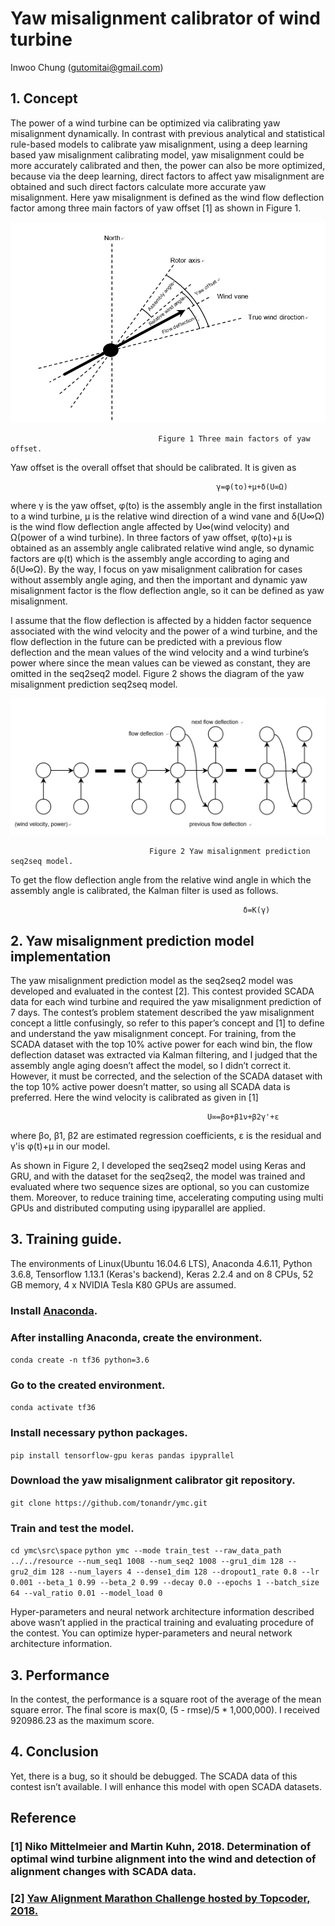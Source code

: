 # Yaw misalignment calibrator of wind turbine

Inwoo Chung (gutomitai@gmail.com)


## 1. Concept

The power of a wind turbine can be optimized via calibrating yaw misalignment dynamically. In contrast with previous analytical and statistical rule-based models to calibrate yaw misalignment, using a deep learning based yaw misalignment calibrating model, yaw misalignment could be more accurately calibrated and then, the power can also be more optimized, because via the deep learning, direct factors to affect yaw misalignment are obtained and such direct factors calculate more accurate yaw misalignment. Here yaw misalignment is defined as the wind flow deflection factor among three main factors of yaw offset [1] as shown in Figure 1.

![Imgur](docs/fig1.png)

                                     Figure 1 Three main factors of yaw offset.

Yaw offset is the overall offset that should be calibrated. It is given as

                                                  γ=φ(to)+μ+δ(U∞Ω)

where γ is the yaw offset, φ(to) is the assembly angle in the first installation to a wind turbine, μ is the relative wind direction of a wind vane and δ(U∞Ω) is the wind flow deflection angle affected by U∞(wind velocity) and Ω(power of a wind turbine). In three factors of yaw offset, φ(to)+μ is obtained as an assembly angle calibrated relative wind angle, so dynamic factors are φ(t) which is the assembly angle according to aging and δ(U∞Ω). By the way, I focus on yaw misalignment calibration for cases without assembly angle aging, and then the important and dynamic yaw misalignment factor is the flow deflection angle, so it can be defined as yaw misalignment.

I assume that the flow deflection is affected by a hidden factor sequence associated with the wind velocity and the power of a wind turbine, and the flow deflection in the future can be predicted with a previous flow deflection and the mean values of the wind velocity and a wind turbine’s power where since the mean values can be viewed as constant, they are omitted in the seq2seq2 model. Figure 2 shows the diagram of the yaw misalignment prediction seq2seq model.

![Imgur](docs/fig2.png)

                                   Figure 2 Yaw misalignment prediction seq2seq model.

To get the flow deflection angle from the relative wind angle in which the assembly angle is calibrated, the Kalman filter is used as follows.

                                                        δ=K(γ)
 
## 2. Yaw misalignment prediction model implementation

The yaw misalignment prediction model as the seq2seq2 model was developed and evaluated in the contest [2]. This contest provided SCADA data for each wind turbine and required the yaw misalignment prediction of 7 days. The contest’s problem statement described the yaw misalignment concept a little confusingly, so refer to this paper’s concept and [1] to define and understand the yaw misalignment concept. For training, from the SCADA dataset with the top 10% active power for each wind bin, the flow deflection dataset was extracted via Kalman filtering, and I judged that the assembly angle aging doesn’t affect the model, so I didn’t correct it. However, it must be corrected, and the selection of the SCADA dataset with the top 10% active power doesn’t matter, so using all SCADA data is preferred. Here the wind velocity is calibrated as given in [1]

                                                U∞=βo+β1ν+β2γ'+ε

where  βo, β1,  β2 are estimated regression coefficients, ε is the residual and  γ'is φ(t)+μ in our model.

As shown in Figure 2, I developed the seq2seq2 model using Keras and GRU, and with the dataset for the seq2seq2, the model was trained and evaluated where two sequence sizes are optional, so you can customize them. Moreover, to reduce training time, accelerating computing using multi GPUs and distributed computing using ipyparallel are applied.

## 3. Training guide.

The environments of Linux(Ubuntu 16.04.6 LTS), Anaconda 4.6.11, Python 3.6.8, Tensorflow 1.13.1 (Keras's backend), Keras 2.2.4 and on 8 CPUs, 52 GB memory, 4 x NVIDIA Tesla K80 GPUs are assumed.

### Install [Anaconda](https://docs.anaconda.com/anaconda/install/linux/).

### After installing Anaconda, create the environment.

```conda create -n tf36 python=3.6```

### Go to the created environment.

```conda activate tf36```

### Install necessary python packages.

```pip install tensorflow-gpu keras pandas ipyprallel```

### Download the yaw misalignment calibrator git repository.

```git clone https://github.com/tonandr/ymc.git```

### Train and test the model.
```cd ymc\src\space```
```python ymc --mode train_test --raw_data_path ../../resource --num_seq1 1008 --num_seq2 1008 --gru1_dim 128 --gru2_dim 128 --num_layers 4 --dense1_dim 128 --dropout1_rate 0.8 --lr 0.001 --beta_1 0.99 --beta_2 0.99 --decay 0.0 --epochs 1 --batch_size 64 --val_ratio 0.01 --model_load 0```

Hyper-parameters and neural network architecture information described above wasn’t applied in the practical training and evaluating procedure of the contest. You can optimize hyper-parameters and neural network architecture information.

## 3. Performance
In the contest, the performance is a square root of the average of the mean square error. The final score is max(0, (5 - rmse)/5 * 1,000,000). I received 920986.23 as the maximum score.


## 4. Conclusion

Yet, there is a bug, so it should be debugged. The SCADA data of this contest isn’t available. I will enhance this model with open SCADA datasets. 

## Reference
### [1] Niko Mittelmeier and Martin Kuhn, 2018. Determination of optimal wind turbine alignment into the wind and detection of alignment changes with SCADA data.
### [2] [Yaw Alignment Marathon Challenge hosted by Topcoder, 2018.](https://www.topcoder.com/challenges/17323?tab=details)
 

